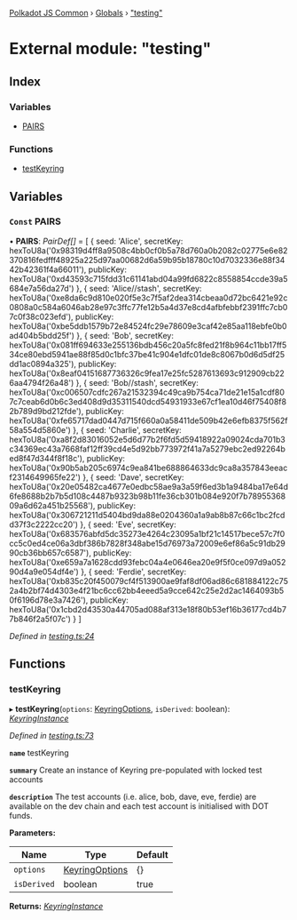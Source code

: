 [Polkadot JS Common](../README.md) › [Globals](../globals.md) › ["testing"](_testing_.md)

# External module: "testing"

## Index

### Variables

* [PAIRS](_testing_.md#const-pairs)

### Functions

* [testKeyring](_testing_.md#testkeyring)

## Variables

### `Const` PAIRS

• **PAIRS**: *PairDef[]* = [
  {
    seed: 'Alice',
    secretKey: hexToU8a('0x98319d4ff8a9508c4bb0cf0b5a78d760a0b2082c02775e6e82370816fedfff48925a225d97aa00682d6a59b95b18780c10d7032336e88f3442b42361f4a66011'),
    publicKey: hexToU8a('0xd43593c715fdd31c61141abd04a99fd6822c8558854ccde39a5684e7a56da27d')
  },
  {
    seed: 'Alice//stash',
    secretKey: hexToU8a('0xe8da6c9d810e020f5e3c7f5af2dea314cbeaa0d72bc6421e92c0808a0c584a6046ab28e97c3ffc77fe12b5a4d37e8cd4afbfebbf2391ffc7cb07c0f38c023efd'),
    publicKey: hexToU8a('0xbe5ddb1579b72e84524fc29e78609e3caf42e85aa118ebfe0b0ad404b5bdd25f')
  },
  {
    seed: 'Bob',
    secretKey: hexToU8a('0x081ff694633e255136bdb456c20a5fc8fed21f8b964c11bb17ff534ce80ebd5941ae88f85d0c1bfc37be41c904e1dfc01de8c8067b0d6d5df25dd1ac0894a325'),
    publicKey: hexToU8a('0x8eaf04151687736326c9fea17e25fc5287613693c912909cb226aa4794f26a48')
  },
  {
    seed: 'Bob//stash',
    secretKey: hexToU8a('0xc006507cdfc267a21532394c49ca9b754ca71de21e15a1cdf807c7ceab6d0b6c3ed408d9d35311540dcd54931933e67cf1ea10d46f75408f82b789d9bd212fde'),
    publicKey: hexToU8a('0xfe65717dad0447d715f660a0a58411de509b42e6efb8375f562f58a554d5860e')
  },
  {
    seed: 'Charlie',
    secretKey: hexToU8a('0xa8f2d83016052e5d6d77b2f6fd5d59418922a09024cda701b3c34369ec43a7668faf12ff39cd4e5d92bb773972f41a7a5279ebc2ed92264bed8f47d344f8f18c'),
    publicKey: hexToU8a('0x90b5ab205c6974c9ea841be688864633dc9ca8a357843eeacf2314649965fe22')
  },
  {
    seed: 'Dave',
    secretKey: hexToU8a('0x20e05482ca4677e0edbc58ae9a3a59f6ed3b1a9484ba17e64d6fe8688b2b7b5d108c4487b9323b98b11fe36cb301b084e920f7b7895536809a6d62a451b25568'),
    publicKey: hexToU8a('0x306721211d5404bd9da88e0204360a1a9ab8b87c66c1bc2fcdd37f3c2222cc20')
  },
  {
    seed: 'Eve',
    secretKey: hexToU8a('0x683576abfd5dc35273e4264c23095a1bf21c14517bece57c7f0cc5c0ed4ce06a3dbf386b7828f348abe15d76973a72009e6ef86a5c91db2990cb36bb657c6587'),
    publicKey: hexToU8a('0xe659a7a1628cdd93febc04a4e0646ea20e9f5f0ce097d9a05290d4a9e054df4e')
  },
  {
    seed: 'Ferdie',
    secretKey: hexToU8a('0xb835c20f450079cf4f513900ae9faf8df06ad86c681884122c752a4b2bf74d4303e4f21bc6cc62bb4eeed5a9cce642c25e2d2ac1464093b50f6196d78e3a7426'),
    publicKey: hexToU8a('0x1cbd2d43530a44705ad088af313e18f80b53ef16b36177cd4b77b846f2a5f07c')
  }
]

*Defined in [testing.ts:24](https://github.com/polkadot-js/common/blob/48b753b8/packages/keyring/src/testing.ts#L24)*

## Functions

###  testKeyring

▸ **testKeyring**(`options`: [KeyringOptions](../interfaces/_types_.keyringoptions.md), `isDerived`: boolean): *[KeyringInstance](../interfaces/_types_.keyringinstance.md)*

*Defined in [testing.ts:73](https://github.com/polkadot-js/common/blob/48b753b8/packages/keyring/src/testing.ts#L73)*

**`name`** testKeyring

**`summary`** Create an instance of Keyring pre-populated with locked test accounts

**`description`** The test accounts (i.e. alice, bob, dave, eve, ferdie)
are available on the dev chain and each test account is initialised with DOT funds.

**Parameters:**

Name | Type | Default |
------ | ------ | ------ |
`options` | [KeyringOptions](../interfaces/_types_.keyringoptions.md) | {} |
`isDerived` | boolean | true |

**Returns:** *[KeyringInstance](../interfaces/_types_.keyringinstance.md)*
